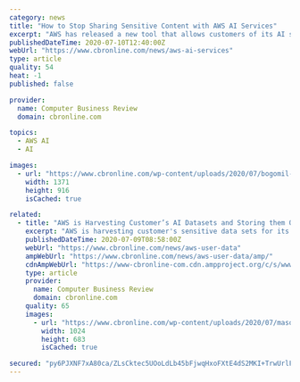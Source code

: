 ```yaml
---
category: news
title: "How to Stop Sharing Sensitive Content with AWS AI Services"
excerpt: "AWS has released a new tool that allows customers of its AI services to more easily stop sharing their datasets with Amazon for product improvement purposes: something that is currently a default opt-in for many AWS AI services."
publishedDateTime: 2020-07-10T12:40:00Z
webUrl: "https://www.cbronline.com/news/aws-ai-services"
type: article
quality: 54
heat: -1
published: false

provider:
  name: Computer Business Review
  domain: cbronline.com

topics:
  - AWS AI
  - AI

images:
  - url: "https://www.cbronline.com/wp-content/uploads/2020/07/bogomil-1.jpg"
    width: 1371
    height: 916
    isCached: true

related:
  - title: "AWS is Harvesting Customer’s AI Datasets and Storing them Outside Users’ Selected Regions"
    excerpt: "AWS is harvesting customer's sensitive data sets for its product development purposes and storing them outside the geographic regions its customers selected"
    publishedDateTime: 2020-07-09T08:58:00Z
    webUrl: "https://www.cbronline.com/news/aws-user-data"
    ampWebUrl: "https://www.cbronline.com/news/aws-user-data/amp/"
    cdnAmpWebUrl: "https://www-cbronline-com.cdn.ampproject.org/c/s/www.cbronline.com/news/aws-user-data/amp/"
    type: article
    provider:
      name: Computer Business Review
      domain: cbronline.com
    quality: 65
    images:
      - url: "https://www.cbronline.com/wp-content/uploads/2020/07/mason-kimbarovsky-vyI4taQNowM-unsplash-1024x683.jpg"
        width: 1024
        height: 683
        isCached: true

secured: "py6PJXNF7xA80ca/ZLsCktec5UOoLdLb45bFjwqHxoFXtE4dS2MKI+TrwUrlF1epJtmtwvQgGf6KON7jHF0oWey6TSGA6NCyUPwKAvHpdl7K/rer4VRT1/UYX7Lze0QR07OOBSZqJ4qKtqdOgCUmMrjrWH1nLU2J7jaP1wlP0AM7WqLePgTIzY0BwfqJwT749xaVeeaLynusHfnbtWwdDsVVnIbqz3Eam77Z8N5VwOJIiy4F8/3/y1EELCZdtzg8Vu7/N2+BUW/v8STlxfaZ4ymJVzkF2fHrfidNCGlljVdvzXF6FyunGTAlWLNMxg4Uz9m7JCrgaK8QakMrtYZBrg==;416q2Ojqyk4w0ASTUWih8A=="
---
```


